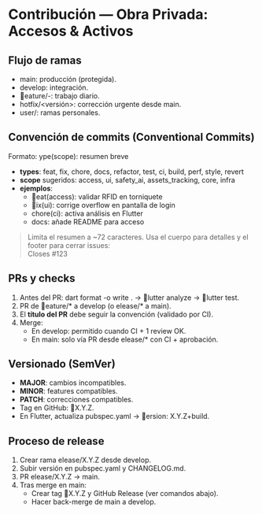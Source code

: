 ﻿# Contribución — Obra Privada: Accesos & Activos

## Flujo de ramas
- main: producción (protegida).
- develop: integración.
- eature/<ticket>-<resumen>: trabajo diario.
- hotfix/<versión>: corrección urgente desde main.
- user/<github>: ramas personales.

## Convención de commits (Conventional Commits)
Formato: 	ype(scope): resumen breve
- **types**: feat, fix, chore, docs, refactor, test, ci, build, perf, style, revert
- **scope** sugeridos: access, ui, safety_ai, assets_tracking, core, infra
- **ejemplos**:
  - eat(access): validar RFID en torniquete
  - ix(ui): corrige overflow en pantalla de login
  - chore(ci): activa análisis en Flutter
  - docs: añade README para acceso

> Limita el resumen a ~72 caracteres. Usa el cuerpo para detalles y el footer para cerrar issues:  
> Closes #123

## PRs y checks
1. Antes del PR: dart format -o write . → lutter analyze → lutter test.
2. PR de eature/* a develop (o elease/* a main).
3. El **título del PR** debe seguir la convención (validado por CI).
4. Merge:
   - En develop: permitido cuando CI + 1 review OK.
   - En main: solo vía PR desde elease/* con CI + aprobación.

## Versionado (SemVer)
- **MAJOR**: cambios incompatibles.
- **MINOR**: features compatibles.
- **PATCH**: correcciones compatibles.
- Tag en GitHub: X.Y.Z.  
- En Flutter, actualiza pubspec.yaml → ersion: X.Y.Z+build.

## Proceso de release
1. Crear rama elease/X.Y.Z desde develop.
2. Subir versión en pubspec.yaml y CHANGELOG.md.
3. PR elease/X.Y.Z → main.  
4. Tras merge en main:
   - Crear tag X.Y.Z y GitHub Release (ver comandos abajo).
   - Hacer back-merge de main a develop.

